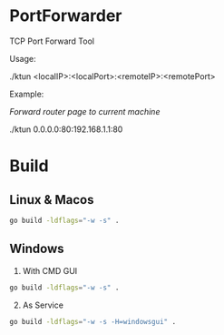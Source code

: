 # PortForwarder
TCP Port Forward Tool

Usage: 
  
  ./ktun \<localIP\>:\<localPort\>:\<remoteIP\>:\<remotePort\>

Example:
  
  *Forward router page to current machine*
  
  ./ktun 0.0.0.0:80:192.168.1.1:80


# Build

## Linux & Macos
```sh
go build -ldflags="-w -s" .
```

## Windows
1. With CMD GUI
```sh
go build -ldflags="-w -s" .
```

2. As Service
```sh
go build -ldflags="-w -s -H=windowsgui" .
```

